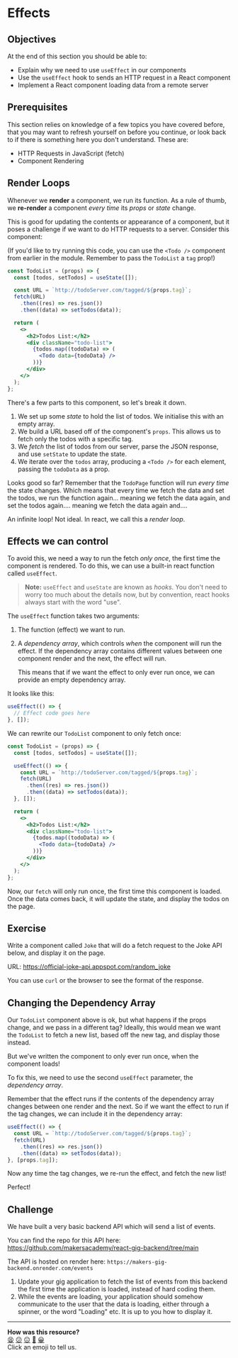 # Effects

## Objectives

At the end of this section you should be able to:

- Explain why we need to use `useEffect` in our components
- Use the `useEffect` hook to sends an HTTP request in a React component
- Implement a React component loading data from a remote server

## Prerequisites

This section relies on knowledge of a few topics you have covered before, that
you may want to refresh yourself on before you continue, or look back to if
there is something here you don't understand. These are:

- HTTP Requests in JavaScript (fetch)
- Component Rendering

## Render Loops

Whenever we **render** a component, we run its function. As a rule of thumb, we
**re-render** a component _every time_ its _props_ or _state_ change.

This is good for updating the contents or appearance of a component, but it
poses a challenge if we want to do HTTP requests to a server. Consider this
component:

<!-- OMITTED -->

(If you'd like to try running this code, you can use the `<Todo />` component
from earlier in the module. Remember to pass the `TodoList` a `tag` prop!)

```jsx
const TodoList = (props) => {
  const [todos, setTodos] = useState([]);

  const URL = `http://todoServer.com/tagged/${props.tag}`;
  fetch(URL)
    .then((res) => res.json())
    .then((data) => setTodos(data));

  return (
    <>
      <h2>Todos List:</h2>
      <div className="todo-list">
        {todos.map((todoData) => (
          <Todo data={todoData} />
        ))}
      </div>
    </>
  );
};
```

There's a few parts to this component, so let's break it down.

1. We set up some _state_ to hold the list of todos. We initialise this with an
   empty array.
2. We build a URL based off of the component's `props`. This allows us to fetch
   only the todos with a specific tag.
3. We _fetch_ the list of todos from our server, parse the JSON response, and
   use `setState` to update the state.
4. We iterate over the `todos` array, producing a `<Todo />` for each element,
   passing the `todoData` as a prop.

Looks good so far? Remember that the `TodoPage` function will run _every time_
the state changes. Which means that every time we fetch the data and set the
todos, we run the function again... meaning we fetch the data again, and set the
todos again.... meaning we fetch the data again and....

An infinite loop! Not ideal. In react, we call this a _render loop_.

## Effects we can control

To avoid this, we need a way to run the fetch _only once_, the first time the
component is rendered. To do this, we can use a built-in react function called
`useEffect`.

> **Note:** `useEffect` and `useState` are known as _hooks_. You don't need to
> worry too much about the details now, but by convention, react hooks always
> start with the word "use".

The `useEffect` function takes two arguments:

1. The function (effect) we want to run.
2. A _dependency array_, which controls _when_ the component will run the
   effect. If the dependency array contains different values between one
   component render and the next, the effect will run.

   This means that if we want the effect to only ever run once, we can provide
   an empty dependency array.

It looks like this:

```javascript
useEffect(() => {
  // Effect code goes here
}, []);
```

We can rewrite our `TodoList` component to only fetch once:

```jsx
const TodoList = (props) => {
  const [todos, setTodos] = useState([]);

  useEffect(() => {
    const URL = `http://todoServer.com/tagged/${props.tag}`;
    fetch(URL)
      .then((res) => res.json())
      .then((data) => setTodos(data));
  }, []);

  return (
    <>
      <h2>Todos List:</h2>
      <div className="todo-list">
        {todos.map((todoData) => (
          <Todo data={todoData} />
        ))}
      </div>
    </>
  );
};
```

Now, our `fetch` will only run once, the first time this component is loaded.
Once the data comes back, it will update the state, and display the todos on the
page.

<!-- OMITTED -->

## Exercise

Write a component called `Joke` that will do a fetch request to the Joke API
below, and display it on the page.

URL: https://official-joke-api.appspot.com/random_joke

You can use `curl` or the browser to see the format of the response.

## Changing the Dependency Array

Our `TodoList` component above is ok, but what happens if the props change, and
we pass in a different tag? Ideally, this would mean we want the `TodoList` to
fetch a new list, based off the new tag, and display those instead.

But we've written the component to only ever run once, when the component loads!

To fix this, we need to use the second `useEffect` parameter, the _dependency
array_.

Remember that the effect runs if the contents of the dependency array changes
between one render and the next. So if we want the effect to run if the tag
changes, we can include it in the dependency array:

```jsx
useEffect(() => {
  const URL = `http://todoServer.com/tagged/${props.tag}`;
  fetch(URL)
    .then((res) => res.json())
    .then((data) => setTodos(data));
}, [props.tag]);
```

Now any time the tag changes, we re-run the effect, and fetch the new list!

Perfect!

## Challenge

We have built a very basic backend API which will send a list of events.

You can find the repo for this API here:
https://github.com/makersacademy/react-gig-backend/tree/main

The API is hosted on render here:
`https://makers-gig-backend.onrender.com/events`

1. Update your gig application to fetch the list of events from this backend the
   first time the application is loaded, instead of hard coding them.
2. While the events are loading, your application should somehow communicate to
   the user that the data is loading, either through a spinner, or the word
   "Loading" etc. It is up to you how to display it.


<!-- BEGIN GENERATED SECTION DO NOT EDIT -->

---

**How was this resource?**  
[😫](https://airtable.com/shrUJ3t7KLMqVRFKR?prefill_Repository=makersacademy%2Fjavascript-react-applications&prefill_File=react%2F09_effects.md&prefill_Sentiment=😫) [😕](https://airtable.com/shrUJ3t7KLMqVRFKR?prefill_Repository=makersacademy%2Fjavascript-react-applications&prefill_File=react%2F09_effects.md&prefill_Sentiment=😕) [😐](https://airtable.com/shrUJ3t7KLMqVRFKR?prefill_Repository=makersacademy%2Fjavascript-react-applications&prefill_File=react%2F09_effects.md&prefill_Sentiment=😐) [🙂](https://airtable.com/shrUJ3t7KLMqVRFKR?prefill_Repository=makersacademy%2Fjavascript-react-applications&prefill_File=react%2F09_effects.md&prefill_Sentiment=🙂) [😀](https://airtable.com/shrUJ3t7KLMqVRFKR?prefill_Repository=makersacademy%2Fjavascript-react-applications&prefill_File=react%2F09_effects.md&prefill_Sentiment=😀)  
Click an emoji to tell us.

<!-- END GENERATED SECTION DO NOT EDIT -->
